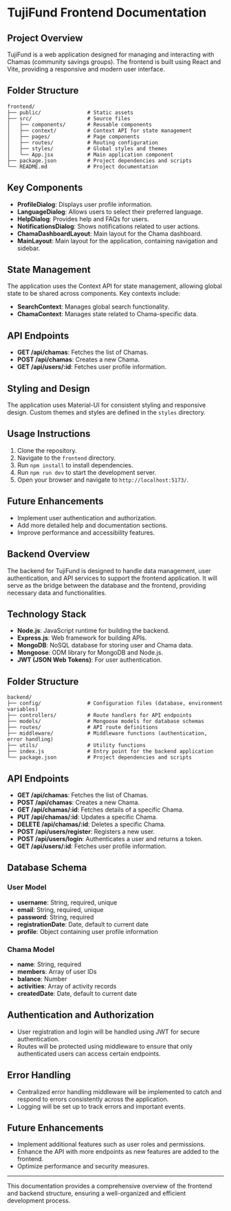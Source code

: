 # TujiFund Frontend Documentation

## Project Overview
TujiFund is a web application designed for managing and interacting with Chamas (community savings groups). The frontend is built using React and Vite, providing a responsive and modern user interface.

## Folder Structure
```
frontend/
├── public/               # Static assets
├── src/                  # Source files
│   ├── components/       # Reusable components
│   ├── context/          # Context API for state management
│   ├── pages/            # Page components
│   ├── routes/           # Routing configuration
│   ├── styles/           # Global styles and themes
│   └── App.jsx           # Main application component
├── package.json          # Project dependencies and scripts
└── README.md             # Project documentation
```

## Key Components
- **ProfileDialog**: Displays user profile information.
- **LanguageDialog**: Allows users to select their preferred language.
- **HelpDialog**: Provides help and FAQs for users.
- **NotificationsDialog**: Shows notifications related to user actions.
- **ChamaDashboardLayout**: Main layout for the Chama dashboard.
- **MainLayout**: Main layout for the application, containing navigation and sidebar.

## State Management
The application uses the Context API for state management, allowing global state to be shared across components. Key contexts include:
- **SearchContext**: Manages global search functionality.
- **ChamaContext**: Manages state related to Chama-specific data.

## API Endpoints
- **GET /api/chamas**: Fetches the list of Chamas.
- **POST /api/chamas**: Creates a new Chama.
- **GET /api/users/:id**: Fetches user profile information.

## Styling and Design
The application uses Material-UI for consistent styling and responsive design. Custom themes and styles are defined in the `styles` directory.

## Usage Instructions
1. Clone the repository.
2. Navigate to the `frontend` directory.
3. Run `npm install` to install dependencies.
4. Run `npm run dev` to start the development server.
5. Open your browser and navigate to `http://localhost:5173/`.

## Future Enhancements
- Implement user authentication and authorization.
- Add more detailed help and documentation sections.
- Improve performance and accessibility features.

## Backend Overview
The backend for TujiFund is designed to handle data management, user authentication, and API services to support the frontend application. It will serve as the bridge between the database and the frontend, providing necessary data and functionalities.

## Technology Stack
- **Node.js**: JavaScript runtime for building the backend.
- **Express.js**: Web framework for building APIs.
- **MongoDB**: NoSQL database for storing user and Chama data.
- **Mongoose**: ODM library for MongoDB and Node.js.
- **JWT (JSON Web Tokens)**: For user authentication.

## Folder Structure
```
backend/
├── config/               # Configuration files (database, environment variables)
├── controllers/          # Route handlers for API endpoints
├── models/               # Mongoose models for database schemas
├── routes/               # API route definitions
├── middleware/           # Middleware functions (authentication, error handling)
├── utils/                # Utility functions
├── index.js              # Entry point for the backend application
└── package.json          # Project dependencies and scripts
```

## API Endpoints
- **GET /api/chamas**: Fetches the list of Chamas.
- **POST /api/chamas**: Creates a new Chama.
- **GET /api/chamas/:id**: Fetches details of a specific Chama.
- **PUT /api/chamas/:id**: Updates a specific Chama.
- **DELETE /api/chamas/:id**: Deletes a specific Chama.
- **POST /api/users/register**: Registers a new user.
- **POST /api/users/login**: Authenticates a user and returns a token.
- **GET /api/users/:id**: Fetches user profile information.

## Database Schema
### User Model
- **username**: String, required, unique
- **email**: String, required, unique
- **password**: String, required
- **registrationDate**: Date, default to current date
- **profile**: Object containing user profile information

### Chama Model
- **name**: String, required
- **members**: Array of user IDs
- **balance**: Number
- **activities**: Array of activity records
- **createdDate**: Date, default to current date

## Authentication and Authorization
- User registration and login will be handled using JWT for secure authentication.
- Routes will be protected using middleware to ensure that only authenticated users can access certain endpoints.

## Error Handling
- Centralized error handling middleware will be implemented to catch and respond to errors consistently across the application.
- Logging will be set up to track errors and important events.

## Future Enhancements
- Implement additional features such as user roles and permissions.
- Enhance the API with more endpoints as new features are added to the frontend.
- Optimize performance and security measures.

---
This documentation provides a comprehensive overview of the frontend and backend structure, ensuring a well-organized and efficient development process.
